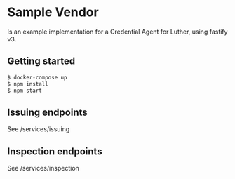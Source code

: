 # Sample Vendor

Is an example implementation for a Credential Agent for Luther, using fastify v3.

## Getting started
```sh
$ docker-compose up
$ npm install
$ npm start
```

## Issuing endpoints
See /services/issuing

## Inspection endpoints
See /services/inspection
